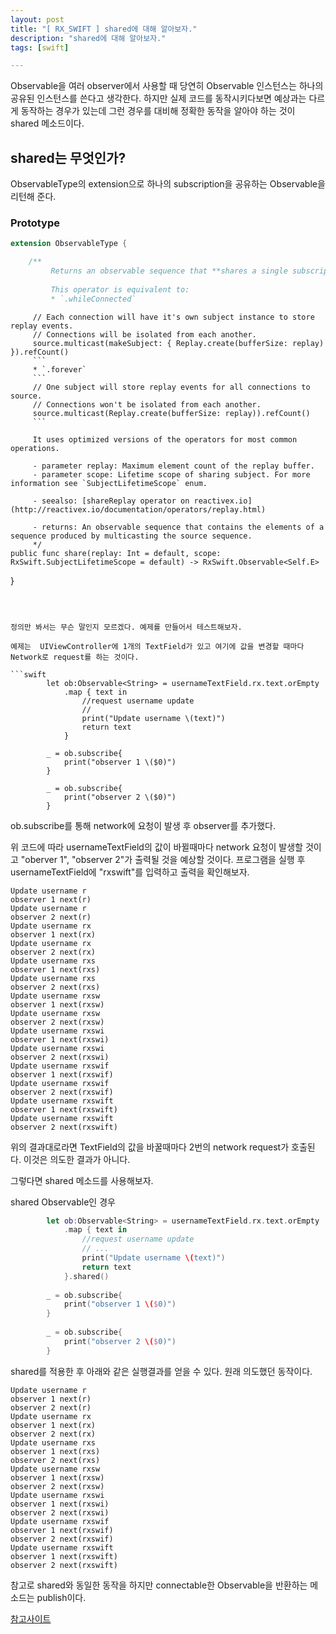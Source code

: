 ```yaml
---
layout: post
title: "[ RX_SWIFT ] shared에 대해 알아보자."
description: "shared에 대해 알아보자."
tags: [swift]

---
```




Observable을 여러 observer에서 사용할 때 당연히 Observable 인스턴스는 하나의 공유된 인스턴스를 쓴다고 생각한다. 하지만 실제 코드를 동작시키다보면 예상과는 다르게 동작하는 경우가 있는데 그런 경우를 대비해 정확한 동작을 알아야 하는 것이 shared 메소드이다. 



## shared는 무엇인가?

ObservableType의 extension으로 하나의 subscription을 공유하는 Observable을 리턴해 준다. 



### Prototype

```swift
extension ObservableType {

    /**
         Returns an observable sequence that **shares a single subscription to the underlying sequence**, and immediately upon subscription replays  elements in buffer.
         
         This operator is equivalent to:
         * `.whileConnected`
```
         // Each connection will have it's own subject instance to store replay events.
         // Connections will be isolated from each another.
         source.multicast(makeSubject: { Replay.create(bufferSize: replay) }).refCount()
         ```
         * `.forever`
         ```
         // One subject will store replay events for all connections to source.
         // Connections won't be isolated from each another.
         source.multicast(Replay.create(bufferSize: replay)).refCount()
         ```
         
         It uses optimized versions of the operators for most common operations.
    
         - parameter replay: Maximum element count of the replay buffer.
         - parameter scope: Lifetime scope of sharing subject. For more information see `SubjectLifetimeScope` enum.
    
         - seealso: [shareReplay operator on reactivex.io](http://reactivex.io/documentation/operators/replay.html)
    
         - returns: An observable sequence that contains the elements of a sequence produced by multicasting the source sequence.
         */
    public func share(replay: Int = default, scope: RxSwift.SubjectLifetimeScope = default) -> RxSwift.Observable<Self.E>
}
```



정의만 봐서는 무슨 말인지 모르겠다. 예제를 만들어서 테스트해보자. 

예제는  UIViewController에 1개의 TextField가 있고 여기에 값을 변경할 때마다 Network로 request를 하는 것이다.

​```swift
        let ob:Observable<String> = usernameTextField.rx.text.orEmpty
            .map { text in 
                //request username update
                // 
                print("Update username \(text)")
                return text
            }
                
        _ = ob.subscribe{
            print("observer 1 \($0)") 
        }
        
        _ = ob.subscribe{
            print("observer 2 \($0)")
        }

```

ob.subscribe를 통해 network에 요청이 발생 후 observer를 추가했다. 

위 코드에 따라 usernameTextField의 값이 바뀔때마다 network 요청이 발생할 것이고 "oberver 1", "observer 2"가 출력될 것을 예상할 것이다. 프로그램을 실행 후 usernameTextField에 "rxswift"를 입력하고 출력을 확인해보자. 

```
Update username r
observer 1 next(r)
Update username r
observer 2 next(r)
Update username rx
observer 1 next(rx)
Update username rx
observer 2 next(rx)
Update username rxs
observer 1 next(rxs)
Update username rxs
observer 2 next(rxs)
Update username rxsw
observer 1 next(rxsw)
Update username rxsw
observer 2 next(rxsw)
Update username rxswi
observer 1 next(rxswi)
Update username rxswi
observer 2 next(rxswi)
Update username rxswif
observer 1 next(rxswif)
Update username rxswif
observer 2 next(rxswif)
Update username rxswift
observer 1 next(rxswift)
Update username rxswift
observer 2 next(rxswift)
```

위의 결과대로라면 TextField의 값을 바꿀때마다 2번의 network request가 호출된다. 이것은 의도한 결과가 아니다. 

그렇다면 shared 메소드를 사용해보자. 



shared Observable인 경우 

```swift
        let ob:Observable<String> = usernameTextField.rx.text.orEmpty
            .map { text in 
                //request username update
                // ...
                print("Update username \(text)")
                return text
            }.shared() 
                
        _ = ob.subscribe{
            print("observer 1 \($0)")
        }
        
        _ = ob.subscribe{
            print("observer 2 \($0)")
        }


```



shared를 적용한 후 아래와 같은 실행결과를 얻을 수 있다. 원래 의도했던 동작이다. 

```
Update username r
observer 1 next(r)
observer 2 next(r)
Update username rx
observer 1 next(rx)
observer 2 next(rx)
Update username rxs
observer 1 next(rxs)
observer 2 next(rxs)
Update username rxsw
observer 1 next(rxsw)
observer 2 next(rxsw)
Update username rxswi
observer 1 next(rxswi)
observer 2 next(rxswi)
Update username rxswif
observer 1 next(rxswif)
observer 2 next(rxswif)
Update username rxswift
observer 1 next(rxswift)
observer 2 next(rxswift)
```



참고로 shared와 동일한 동작을 하지만 connectable한 Observable을 반환하는 메소드는 publish이다. 

[참고사이트](https://medium.com/@_achou/rxswift-share-vs-replay-vs-sharereplay-bea99ac42168)



